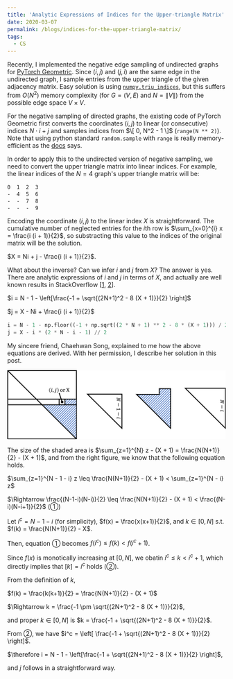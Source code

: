 ```yaml
---
title: 'Analytic Expressions of Indices for the Upper-triangle Matrix'
date: 2020-03-07
permalink: /blogs/indices-for-the-upper-triangle-matrix/
tags:
  - CS
---
```


Recently, I implemented the negative edge sampling of undirected graphs for [PyTorch Geometric](https://pytorch-geometric.readthedocs.io/). Since $(i, j)$ and $(j, i)$ are the same edge in the undirected graph, I sample entries from the upper triangle of the given adjacency matrix. Easy solution is using [`numpy.triu_indices`](https://docs.scipy.org/doc/numpy/reference/generated/numpy.triu_indices.html), but this suffers from $O(N^2)$ memory complexity (for $G = (V, E)$ and $N = \|V\|$) from the possible edge space $V \times V$.

For the negative sampling of directed graphs, the existing code of PyTorch Geometric first converts the coordinates $(i, j)$ to linear (or consecutive) indices $N \cdot i + j$ and samples indices from $\[ 0, N^2 - 1 \]$ (`range(N ** 2)`). Note that using python standard `random.sample` with `range` is really memory-efficient as the [docs](https://docs.python.org/3/library/random.html#random.sample) says.

In order to apply this to the undirected version of negative sampling, we need to convert the upper triangle matrix into linear indices. For example, the linear indices of the $N = 4$ graph's upper triangle matrix will be:
```
0  1  2  3
-  4  5  6
-  -  7  8
-  -  -  9
```

Encoding the coordinate $(i, j)$ to the linear index $X$ is straightforward. The cumulative number of neglected entries for the $i$th row is $\sum_{x=0}^{i} x = \frac{i (i + 1)}{2}$, so substracting this value to the indices of the original matrix will be the solution.

$X = Ni + j - \frac{i (i + 1)}{2}$.

What about the inverse? Can we infer $i$ and $j$ from $X$? The answer is yes. There are analytic expressions of $i$ and $j$ in terms of $X$, and actually are well known results in StackOverflow [[1](https://stackoverflow.com/a/53234021), [2](https://stackoverflow.com/a/244550)].

$i = N - 1 - \left[\frac{-1 + \sqrt{(2N+1)^2 - 8 (X + 1)}}{2} \right]$

$j = X - Ni + \frac{i (i + 1)}{2}$

```python
i = N - 1 - np.floor((-1 + np.sqrt((2 * N + 1) ** 2 - 8 * (X + 1))) / 2)
j = X - i * (2 * N - i - 1) // 2
```

My sincere friend, Chaehwan Song, explained to me how the above equations are derived. With her permission, I describe her solution in this post.

![upper-matrix](/images/upper-matrix.png)

The size of the shaded area is $\sum_{z=1}^{N} z - (X + 1) = \frac{N(N+1)}{2} - (X + 1)$, and from the right figure, we know that the following equation holds.

$\sum_{z=1}^{N - 1 - i} z \leq \frac{N(N+1)}{2} - (X + 1) < \sum_{z=1}^{N - i} z$

$\Rightarrow \frac{(N-1-i)(N-i)}{2} \leq \frac{N(N+1)}{2} - (X + 1) < \frac{(N-i)(N-i+1)}{2}$ (①)

Let $i^c = N - 1 - i$ (for simplicity), $f(x) = \frac{x(x+1)}{2}$, and $k \in [0, N]$ s.t. $f(k) = \frac{N(N+1)}{2} - X$.

Then, equation ① becomes $f(i^c) \leq f(k) < f(i^c + 1)$.

Since $f(x)$ is monotically increasing at $[0, N]$, we obatin $i^c \leq k < i^c + 1$, which directly implies that $[ k ] = i^c$ holds (②).

From the definition of $k$,

$f(k) = \frac{k(k+1)}{2} = \frac{N(N+1)}{2} - (X + 1)$

$\Rightarrow k = \frac{-1 \pm \sqrt{(2N+1)^2 - 8 (X + 1)}}{2}$,

and proper $k \in [0, N]$ is $k = \frac{-1 + \sqrt{(2N+1)^2 - 8 (X + 1)}}{2}$.

From ②, we have $i^c = \left[ \frac{-1 + \sqrt{(2N+1)^2 - 8 (X + 1)}}{2} \right]$.

$\therefore i = N - 1 - \left[\frac{-1 + \sqrt{(2N+1)^2 - 8 (X + 1)}}{2} \right]$,

and $j$ follows in a straightforward way.